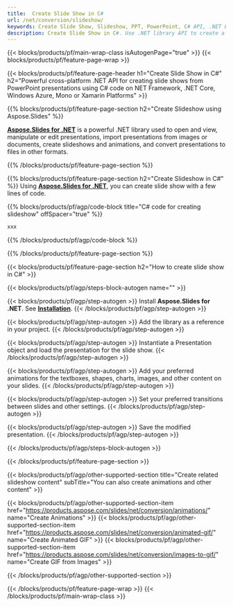 ```yaml
---
title:  Create Slide Show in C#
url: /net/conversion/slideshow/
keywords: Create Slide Show, Slideshow, PPT, PowerPoint, C# API, .NET Library
description: Create Slide Show in C#. Use .NET library API to create a desk of presentation slides
---
```


{{< blocks/products/pf/main-wrap-class isAutogenPage="true" >}}
{{< blocks/products/pf/feature-page-wrap >}}

{{< blocks/products/pf/feature-page-header h1="Create Slide Show in C#" h2="Powerful cross-platform .NET API for creating slide shows from PowerPoint presentations using C# code on NET Framework, .NET Core, Windows Azure, Mono or Xamarin Platforms" >}}

{{% blocks/products/pf/feature-page-section h2="Create Slideshow using Aspose.Slides" %}}

[**Aspose.Slides for .NET**](https://products.aspose.com/slides/net/) is a powerful .NET library used to open and view, manipulate or edit presentations, import presentations from images or documents, create slideshows and animations, and convert presentations to files in other formats.

{{% /blocks/products/pf/feature-page-section %}}




{{% blocks/products/pf/feature-page-section  h2="Create Slideshow in C#" %}}
Using [**Aspose.Slides for .NET**](https://products.aspose.com/slides/net/), you can create slide show with a few lines of code.

{{% blocks/products/pf/agp/code-block title="C# code for creating slideshow" offSpacer="true" %}}
```cs
xxx
```
{{% /blocks/products/pf/agp/code-block %}}

{{% /blocks/products/pf/feature-page-section %}}




{{< blocks/products/pf/feature-page-section  h2="How to create slide show in C#" >}}


{{< blocks/products/pf/agp/steps-block-autogen name="" >}}


{{< blocks/products/pf/agp/step-autogen >}}
Install **Aspose.Slides for .NET**. See [**Installation**](https://docs.aspose.com/slides/net/installation/).
{{< /blocks/products/pf/agp/step-autogen >}}

{{< blocks/products/pf/agp/step-autogen >}}
Add the library as a reference in your project.
{{< /blocks/products/pf/agp/step-autogen >}}

{{< blocks/products/pf/agp/step-autogen >}}
Instantiate a Presentation object and load the presentation for the slide show. 
{{< /blocks/products/pf/agp/step-autogen >}}

{{< blocks/products/pf/agp/step-autogen >}}
Add your preferred animations for the textboxes, shapes, charts, images, and other content on your slides. 
{{< /blocks/products/pf/agp/step-autogen >}}

{{< blocks/products/pf/agp/step-autogen >}}
Set your preferred transitions between slides and other settings. 
{{< /blocks/products/pf/agp/step-autogen >}}

{{< blocks/products/pf/agp/step-autogen >}}
Save the modified presentation.
{{< /blocks/products/pf/agp/step-autogen >}}





{{< /blocks/products/pf/agp/steps-block-autogen >}}


{{< /blocks/products/pf/feature-page-section >}}





{{< blocks/products/pf/agp/other-supported-section title="Create related slideshow content" subTitle="You can also create animations and other content" >}}


{{< blocks/products/pf/agp/other-supported-section-item href="https://products.aspose.com/slides/net/conversion/animations/" name="Create Animations" >}}
{{< blocks/products/pf/agp/other-supported-section-item href="https://products.aspose.com/slides/net/conversion/animated-gif/" name="Create Animated GIF" >}}
{{< blocks/products/pf/agp/other-supported-section-item href="https://products.aspose.com/slides/net/conversion/images-to-gif/" name="Create GIF from Images" >}}




{{< /blocks/products/pf/agp/other-supported-section >}}

{{< /blocks/products/pf/feature-page-wrap >}}
{{< /blocks/products/pf/main-wrap-class >}}